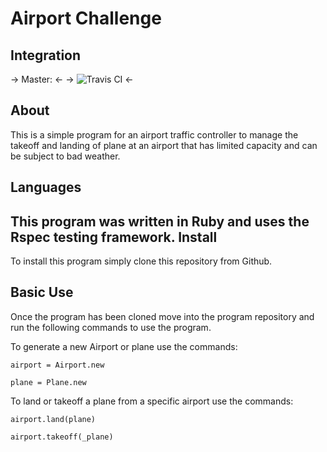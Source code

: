 Airport Challenge
=================

Integration
-----------
-> Master: <-
-> ![Travis CI](https://travis-ci.org/ALRW/airport_challenge.svg?branch=master) <-

About
-----
This is a simple program for an airport traffic controller to manage the takeoff and landing of plane at an airport that has limited capacity and can be subject to bad weather.

Languages
---------
This program was written in Ruby and uses the Rspec testing framework.
Install
-------

To install this program simply clone this repository from Github.

Basic Use
---------

Once the program has been cloned move into the program repository and run the following commands to use the program.

To generate a new Airport or plane use the commands:

`airport = Airport.new`

`plane = Plane.new`

To land or takeoff a plane from a specific airport use the commands:

`airport.land(plane)`

`airport.takeoff(_plane)`

